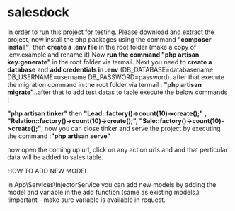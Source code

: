 # salesdock

In order to run this project for testing. Please download and extract the project,  now install the php packages using the command<b> "composer install"</b>.
then <b> create a .env file </b> in the root folder (make a copy of .env.example and rename it).Now <b>run the command "php artisan key:generate" </b>in the root folder via termail. Next you need to <b>create a database</b> and <b>add credentials in .env</b> (DB_DATABASE=databasename DB_USERNAME=username DB_PASSWORD=password). after that execute the migration command in the root folder via termail : <b>"php artisan migrate"</b>..after that to add test datas to table execute the below commands : 

<b>"php artisan tinker"</b> then <b>"Lead::factory()->count(10)->create();" , "Relation::factory()->count(10)->create();", "Sale::factory()->count(10)->create();"</b>, now you can close tinker and serve the project by executing the command :<b>"php artisan serve"</b>

now open the coming up url, click on any action urls and and that perticular data will be added to sales table.

HOW TO ADD NEW MODEL

in App\Services\InjectorService you can add new models by adding the model and variable in the add function (same as existing models.)
!important - make sure variable is available in request.
    


